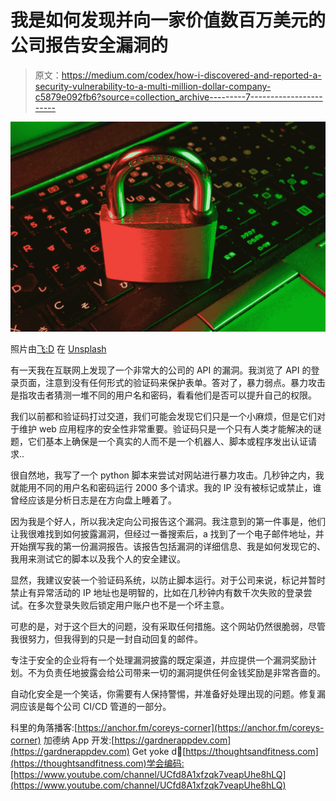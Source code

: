 # 我是如何发现并向一家价值数百万美元的公司报告安全漏洞的

> 原文：<https://medium.com/codex/how-i-discovered-and-reported-a-security-vulnerability-to-a-multi-million-dollar-company-c5879e092fb6?source=collection_archive---------7----------------------->

![](img/614c603a9d35e640348403a0ebead4f3.png)

照片由[飞:D](https://unsplash.com/@flyd2069?utm_source=unsplash&utm_medium=referral&utm_content=creditCopyText) 在 [Unsplash](https://unsplash.com/s/photos/cyber-security?utm_source=unsplash&utm_medium=referral&utm_content=creditCopyText)

有一天我在互联网上发现了一个非常大的公司的 API 的漏洞。我浏览了 API 的登录页面，注意到没有任何形式的验证码来保护表单。答对了，暴力弱点。暴力攻击是指攻击者猜测一堆不同的用户名和密码，看看他们是否可以提升自己的权限。

我们以前都和验证码打过交道，我们可能会发现它们只是一个小麻烦，但是它们对于维护 web 应用程序的安全性非常重要。验证码只是一个只有人类才能解决的谜题，它们基本上确保是一个真实的人而不是一个机器人、脚本或程序发出认证请求..

很自然地，我写了一个 python 脚本来尝试对网站进行暴力攻击。几秒钟之内，我就能用不同的用户名和密码运行 2000 多个请求。我的 IP 没有被标记或禁止，谁曾经应该是分析日志是在方向盘上睡着了。

因为我是个好人，所以我决定向公司报告这个漏洞。我注意到的第一件事是，他们让我很难找到如何披露漏洞，但经过一番搜索后，a 找到了一个电子邮件地址，并开始撰写我的第一份漏洞报告。该报告包括漏洞的详细信息、我是如何发现它的、我用来测试它的脚本以及我个人的安全建议。

显然，我建议安装一个验证码系统，以防止脚本运行。对于公司来说，标记并暂时禁止有异常活动的 IP 地址也是明智的，比如在几秒钟内有数千次失败的登录尝试。在多次登录失败后锁定用户账户也不是一个坏主意。

可悲的是，对于这个巨大的问题，没有采取任何措施。这个网站仍然很脆弱，尽管我很努力，但我得到的只是一封自动回复的邮件。

专注于安全的企业将有一个处理漏洞披露的既定渠道，并应提供一个漏洞奖励计划。不为负责任地披露会给公司带来一切的漏洞提供任何金钱奖励是非常吝啬的。

自动化安全是一个笑话，你需要有人保持警惕，并准备好处理出现的问题。修复漏洞应该是每个公司 CI/CD 管道的一部分。

科里的角落播客:[https://anchor.fm/coreys-corner](https://anchor.fm/coreys-corner)
加德纳 App 开发:[https://gardnerappdev.com](https://gardnerappdev.com)
Get yoke d🍳[https://thoughtsandfitness.com](https://thoughtsandfitness.com)学会编码:[https://www.youtube.com/channel/UCfd8A1xfzqk7veapUhe8hLQ](https://www.youtube.com/channel/UCfd8A1xfzqk7veapUhe8hLQ)